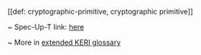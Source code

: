 [[def: cryptographic-primitive, cryptographic primitive]]

~ Spec-Up-T link: <a href='https://weboftrust.github.io/WOT-terms/docs/glossary/cryptographic-primitive'>here</a>

~ More in <a href="https://weboftrust.github.io/WOT-terms/docs/glossary/cryptographic-primitive">extended KERI glossary</a>
